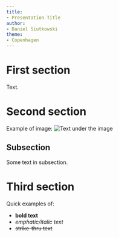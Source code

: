 ```yaml
---
title:
- Presentation Title
author:
- Daniel Siutkowski
theme:
- Copenhagen
---
```


# First section

Text.


# Second section

Example of image:
![Text under the image](name-of-file)

## Subsection
Some text in subsection.

# Third section

Quick examples of:

+ **bold text**
+ *emphatic/italic text*
+ ~~strike-thru text~~


